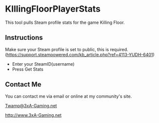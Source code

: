 KIllingFloorPlayerStats
=======================

This tool pulls Steam profile stats for the game Killing Floor.


Instructions
-----
Make sure your Steam profile is set to public, this is required.
(https://support.steampowered.com/kb_article.php?ref=4113-YUDH-6401)

- Enter your SteamID(username)
- Press Get Stats


Contact Me
----------
You can contact me via email or online at my community's site.

Twamp@3xA-Gaming.net

http://www.3xA-Gaming.net
